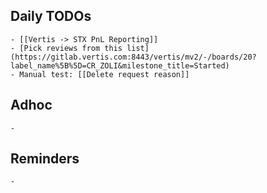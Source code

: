 ## Daily TODOs
	- [[Vertis -> STX PnL Reporting]]
	- [Pick reviews from this list](https://gitlab.vertis.com:8443/vertis/mv2/-/boards/20?label_name%5B%5D=CR_ZOLI&milestone_title=Started)
	- Manual test: [[Delete request reason]]
## Adhoc
	-
## Reminders
	-